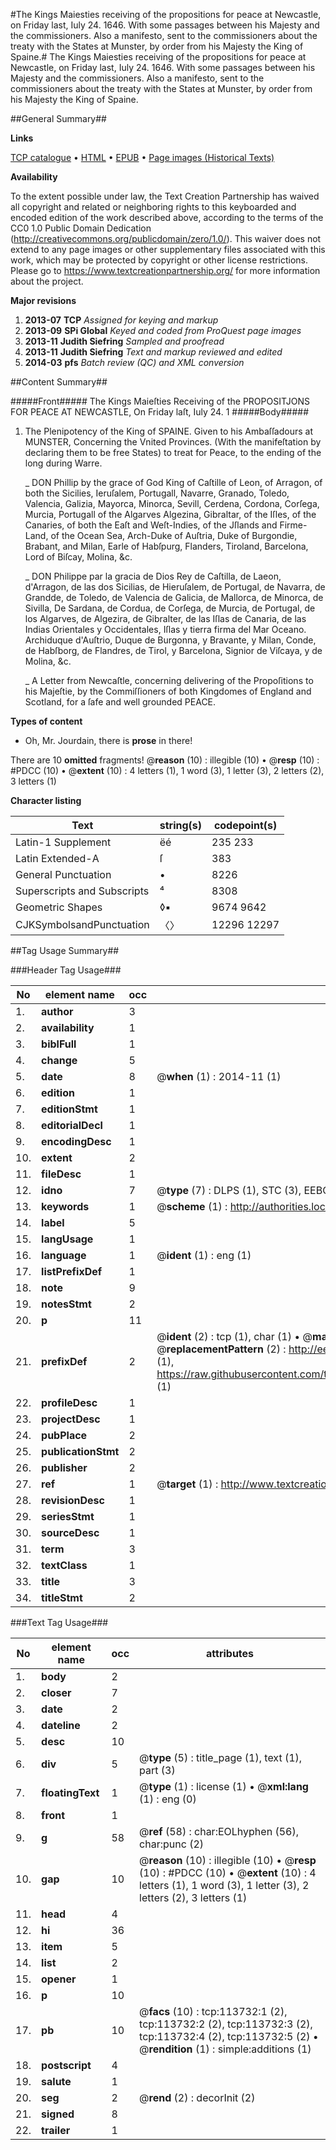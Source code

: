 #The Kings Maiesties receiving of the propositions for peace at Newcastle, on Friday last, Iuly 24. 1646. With some passages between his Majesty and the commissioners. Also a manifesto, sent to the commissioners about the treaty with the States at Munster, by order from his Majesty the King of Spaine.#
The Kings Maiesties receiving of the propositions for peace at Newcastle, on Friday last, Iuly 24. 1646. With some passages between his Majesty and the commissioners. Also a manifesto, sent to the commissioners about the treaty with the States at Munster, by order from his Majesty the King of Spaine.

##General Summary##

**Links**

[TCP catalogue](http://www.ota.ox.ac.uk/tcp/)  • 
[HTML](http://tei.it.ox.ac.uk/tcp/Texts-HTML/free/A90/A90036.html)  • 
[EPUB](http://tei.it.ox.ac.uk/tcp/Texts-EPUB/free/A90/A90036.epub) • 
[Page images (Historical Texts)](https://historicaltexts.jisc.ac.uk/eebo-99861594e)

**Availability**

To the extent possible under law, the Text Creation Partnership has waived all copyright and related or neighboring rights to this keyboarded and encoded edition of the work described above, according to the terms of the CC0 1.0 Public Domain Dedication (http://creativecommons.org/publicdomain/zero/1.0/). This waiver does not extend to any page images or other supplementary files associated with this work, which may be protected by copyright or other license restrictions. Please go to https://www.textcreationpartnership.org/ for more information about the project.

**Major revisions**

1. __2013-07__ __TCP__ *Assigned for keying and markup*
1. __2013-09__ __SPi Global__ *Keyed and coded from ProQuest page images*
1. __2013-11__ __Judith Siefring__ *Sampled and proofread*
1. __2013-11__ __Judith Siefring__ *Text and markup reviewed and edited*
1. __2014-03__ __pfs__ *Batch review (QC) and XML conversion*

##Content Summary##

#####Front#####
The Kings Maieſties Receiving of the PROPOSITJONS FOR PEACE AT NEWCASTLE, On Friday laſt, Iuly 24. 1
#####Body#####

1. The Plenipotency of the King of SPAINE. Given to his Ambaſſadours at MUNSTER, Concerning the Vnited Provinces. (With the manifeſtation by declaring them to be free States) to treat for Peace, to the ending of the long during Warre.

    _ DON Phillip by the grace of God King of Caſtille of Leon, of Arragon, of both the Sicilies, Ieruſalem, Portugall, Navarre, Granado, Toledo, Valencia, Galizia, Mayorca, Minorca, Sevill, Cerdena, Cordona, Corſega, Murcia, Portugall of the Algarves Algezina, Gibraltar, of the Iſles, of the Canaries, of both the Eaſt and Weſt-Indies, of the Jſlands and Firme-Land, of the Ocean Sea, Arch-Duke of Auſtria, Duke of Burgondie, Brabant, and Milan, Earle of Habſpurg, Flanders, Tiroland, Barcelona, Lord of Biſcay, Molina, &c.

    _ DON Philippe par la gracia de Dios Rey de Caſtilla, de Laeon, d'Arragon, de las dos Sicilias, de Hieruſalem, de Portugal, de Navarra, de Grandde, de Toledo, de Valencia de Galicia, de Mallorca, de Minorca, de Sivilla, De Sardana, de Cordua, de Corſega, de Murcia, de Portugal, de los Algarves, de Algezira, de Gibralter, de las Iſlas de Canaria, de las Indias Orientales y Occidentales, Iſlas y tierra firma del Mar Oceano. Archiduque d'Auſtrio, Duque de Burgonna, y Bravante, y Milan, Conde, de Habſborg, de Flandres, de Tirol, y Barcelona, Signior de Viſcaya, y de Molina, &c.

    _ A Letter from Newcaſtle, concerning delivering of the Propoſitions to his Majeſtie, by the Commiſſioners of both Kingdomes of England and Scotland, for a ſafe and well grounded PEACE.

**Types of content**

  * Oh, Mr. Jourdain, there is **prose** in there!

There are 10 **omitted** fragments! 
 @__reason__ (10) : illegible (10)  •  @__resp__ (10) : #PDCC (10)  •  @__extent__ (10) : 4 letters (1), 1 word (3), 1 letter (3), 2 letters (2), 3 letters (1)

**Character listing**


|Text|string(s)|codepoint(s)|
|---|---|---|
|Latin-1 Supplement|ëé|235 233|
|Latin Extended-A|ſ|383|
|General Punctuation|•|8226|
|Superscripts             and Subscripts|⁴|8308|
|Geometric Shapes|◊▪|9674 9642|
|CJKSymbolsandPunctuation|〈〉|12296 12297|

##Tag Usage Summary##

###Header Tag Usage###

|No|element name|occ|attributes|
|---|---|---|---|
|1.|__author__|3||
|2.|__availability__|1||
|3.|__biblFull__|1||
|4.|__change__|5||
|5.|__date__|8| @__when__ (1) : 2014-11 (1)|
|6.|__edition__|1||
|7.|__editionStmt__|1||
|8.|__editorialDecl__|1||
|9.|__encodingDesc__|1||
|10.|__extent__|2||
|11.|__fileDesc__|1||
|12.|__idno__|7| @__type__ (7) : DLPS (1), STC (3), EEBO-CITATION (1), PROQUEST (1), VID (1)|
|13.|__keywords__|1| @__scheme__ (1) : http://authorities.loc.gov/ (1)|
|14.|__label__|5||
|15.|__langUsage__|1||
|16.|__language__|1| @__ident__ (1) : eng (1)|
|17.|__listPrefixDef__|1||
|18.|__note__|9||
|19.|__notesStmt__|2||
|20.|__p__|11||
|21.|__prefixDef__|2| @__ident__ (2) : tcp (1), char (1)  •  @__matchPattern__ (2) : ([0-9\-]+):([0-9IVX]+) (1), (.+) (1)  •  @__replacementPattern__ (2) : http://eebo.chadwyck.com/downloadtiff?vid=$1&page=$2 (1), https://raw.githubusercontent.com/textcreationpartnership/Texts/master/tcpchars.xml#$1 (1)|
|22.|__profileDesc__|1||
|23.|__projectDesc__|1||
|24.|__pubPlace__|2||
|25.|__publicationStmt__|2||
|26.|__publisher__|2||
|27.|__ref__|1| @__target__ (1) : http://www.textcreationpartnership.org/docs/. (1)|
|28.|__revisionDesc__|1||
|29.|__seriesStmt__|1||
|30.|__sourceDesc__|1||
|31.|__term__|3||
|32.|__textClass__|1||
|33.|__title__|3||
|34.|__titleStmt__|2||


###Text Tag Usage###

|No|element name|occ|attributes|
|---|---|---|---|
|1.|__body__|2||
|2.|__closer__|7||
|3.|__date__|2||
|4.|__dateline__|2||
|5.|__desc__|10||
|6.|__div__|5| @__type__ (5) : title_page (1), text (1), part (3)|
|7.|__floatingText__|1| @__type__ (1) : license (1)  •  @__xml:lang__ (1) : eng (0)|
|8.|__front__|1||
|9.|__g__|58| @__ref__ (58) : char:EOLhyphen (56), char:punc (2)|
|10.|__gap__|10| @__reason__ (10) : illegible (10)  •  @__resp__ (10) : #PDCC (10)  •  @__extent__ (10) : 4 letters (1), 1 word (3), 1 letter (3), 2 letters (2), 3 letters (1)|
|11.|__head__|4||
|12.|__hi__|36||
|13.|__item__|5||
|14.|__list__|2||
|15.|__opener__|1||
|16.|__p__|10||
|17.|__pb__|10| @__facs__ (10) : tcp:113732:1 (2), tcp:113732:2 (2), tcp:113732:3 (2), tcp:113732:4 (2), tcp:113732:5 (2)  •  @__rendition__ (1) : simple:additions (1)|
|18.|__postscript__|4||
|19.|__salute__|1||
|20.|__seg__|2| @__rend__ (2) : decorInit (2)|
|21.|__signed__|8||
|22.|__trailer__|1||
